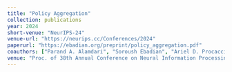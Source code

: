 ```yaml
---
title: "Policy Aggregation"
collection: publications
year: 2024
short-venue: "NeurIPS-24"
venue-url: "https://neurips.cc/Conferences/2024"
paperurl: "https://ebadian.org/preprint/policy_aggregation.pdf"
coauthors: ["Parand A. Alamdari", "Soroush Ebadian", "Ariel D. Procaccia"]
venue: "Proc. of 38th Annual Conference on Neural Information Processing Systems, 2024. Forthcoming."
---
```

